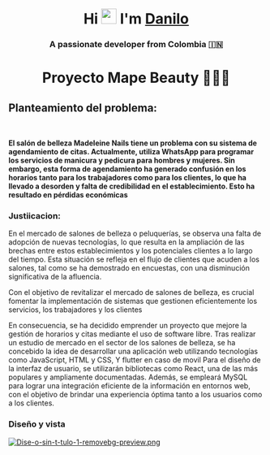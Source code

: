 <h1 align="center">Hi <img src="https://github.com/abdoachhoubi/abdoachhoubi/blob/main/gifs/Hi.gif" width="30",</img> I'm <a href="https://github.com/Danilo7945" target="blank">
Danilo</a></h1>
<h3 align="center">A passionate developer from Colombia &#127470;&#127475</h3>
<h1 align="center">Proyecto
Mape Beauty 👨‍💻📱</h1>

<h2>Planteamiento del problema:</h2>

<div align=left>
  <br>
    <p>
       <strong>
            	El salón de belleza Madeleine Nails tiene un problema con su sistema de agendamiento de citas. Actualmente, utiliza WhatsApp 					para programar los servicios de manicura y pedicura para hombres y mujeres. Sin embargo, esta forma de agendamiento ha generado confusión en los 		horarios tanto para los trabajadores como para los clientes, lo que ha llevado a desorden y falta de credibilidad en el establecimiento. Esto ha 		resultado en pérdidas económicas
       </strong>
    </p>

</div>

<h3>Justiicacion:</h3>

<h align=left>
En el mercado de salones de belleza o peluquerías, se observa una falta de adopción de nuevas tecnologías, lo que resulta en la ampliación de                     las brechas entre estos establecimientos y los potenciales clientes a lo largo del tiempo. Esta situación se refleja en el flujo de clientes que                   acuden a los salones, tal como se ha demostrado en encuestas, con una disminución significativa de la afluencia.


Con el objetivo de revitalizar el mercado de salones de belleza, es crucial fomentar la implementación de sistemas que gestionen eficientemente los               servicios, los trabajadores y los clientes

En consecuencia, se ha decidido emprender un proyecto que mejore la gestión de horarios y citas mediante el uso de software libre. Tras realizar un             estudio de mercado en el sector de los salones de belleza, se ha concebido la idea de desarrollar una aplicación web utilizando tecnologías como                   JavaScript, HTML y CSS, Y flutter en caso de movil Para el diseño de la interfaz de usuario, se utilizarán bibliotecas como React, una de las más                 populares y ampliamente documentadas. Además, se empleará MySQL para lograr una integración eficiente de la información en entornos web, con el                   objetivo de brindar una experiencia óptima tanto a los usuarios como a los clientes.
</h><h3>Diseño y vista </h3>
[![Dise-o-sin-t-tulo-1-removebg-preview.png](https://i.postimg.cc/59ZvQr1c/Dise-o-sin-t-tulo-1-removebg-preview.png)](https://postimg.cc/z3F390Vp)
